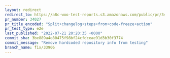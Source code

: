 ```yaml
---
layout: redirect
redirect_to: https://a8c-woo-test-reports.s3.amazonaws.com/public/pr/34027/e2e/index.html
pr_number: 34027
pr_title_encoded: "Split+changelog+steps+from+code-freeze+action"
pr_test_type: e2e
last_published: "2022-07-21 20:20:35 +0000"
commit_sha: 3be889a4e80475f98bf24cfdceae91d3b30f3774
commit_message: "Remove hardcoded repository info from testing"
branch_name: fix/33906
---
```

